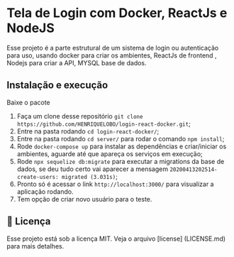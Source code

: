 # Tela de Login com Docker, ReactJs e NodeJS


Esse projeto é a parte estrutural de um sistema de login ou autenticação para uso,  usando docker para criar os ambientes, ReactJs de frontend
, Nodejs para criar a API, MYSQL base de dados.

## Instalação e execução
Baixe o pacote 

1. Faça um clone desse repositório 
  `git clone https://github.com/HENRIQUELOBO/login-react-docker.git`;
2. Entre na pasta rodando `cd login-react-docker/`;
3. Entre na pasta rodando `cd server/` para rodar o comando `npm install`;
3. Rode `docker-compose up` para instalar as dependências e criar/iniciar os ambientes, 
aguarde até que apareça os serviços em execução;
5. Rode `npx sequelize db:migrate` para executar a migrations da base de dados, se deu tudo certo
vai aparecer a mensagem `20200413202514-create-users: migrated (3.031s)`;
6. Pronto só é acessar o link `http://localhost:3000/` para visualizar a aplicação rodando.
7. Tem opção de criar novo usuário para o teste.

## :memo: Licença

Esse projeto está sob a licença MIT. Veja o arquivo [license] (LICENSE.md) para mais detalhes.
